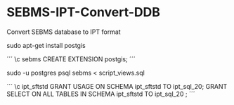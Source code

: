 # SEBMS-IPT-Convert-DDB
Convert SEBMS database to IPT format




sudo apt-get install postgis

´´´
\c sebms
CREATE EXTENSION postgis;
´´´

sudo -u postgres psql sebms < script_views.sql 

´´´
\c ipt_sftstd
GRANT USAGE ON SCHEMA ipt_sftstd TO ipt_sql_20;
GRANT SELECT ON ALL TABLES IN SCHEMA ipt_sftstd TO ipt_sql_20 ;
´´´